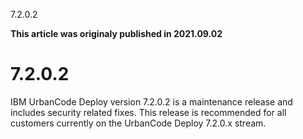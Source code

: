 





7.2.0.2

**This article was originaly published in 2021.09.02**


7.2.0.2
=======




IBM UrbanCode Deploy version 7.2.0.2 is a maintenance release and includes security related fixes. This release is recommended for all customers currently on the UrbanCode Deploy 7.2.0.x stream.





